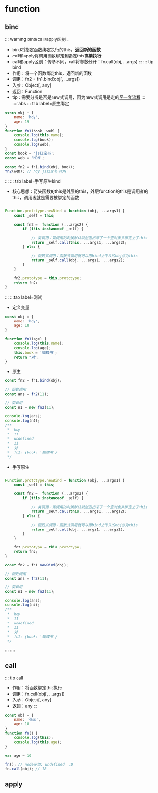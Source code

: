 # function

## bind
::: warning
bind/call/apply区别：
* bind将指定函数绑定执行的this，**返回新的函数**
* call和apply将调用函数绑定到指定this**直接执行**
* call和apply区别：传参不同，call将参数分开：fn.call(obj, ...args)
:::
::: tip bind
* 作用：将一个函数绑定this，返回新的函数
* 调用：fn2 = fn1.bind(obj[, ...args])
* 入参：Object[, any]
* 返回：Function
* tip：需要分辨是否是new式调用，因为new式调用是走的[另一套流程](./object.html#原型链)
:::
::::tabs
::: tab label=原生绑定
```js
const obj = {
    name: 'hdy',
    age: 19
}
function fn1(book, web) {
    console.log(this.name);
    console.log(book);
    console.log(web);
}
const book = 'js红宝书';
const web = 'MDN';

const fn2 = fn1.bind(obj, book);
fn2(web); // hdy js红宝书 MDN
```
:::
::: tab label=手写原生bind
* 核心思想：箭头函数的this是外层的this，外层function的this是调用者的this，调用者就是需要被绑定的函数
```js

Function.prototype.newBind = function (obj, ...args1) {
    const _self = this;

    const fn2 =  function (...args2) {
        if (this instanceof _self) {

            // 类调用：类调用的时候默认就创造出来了一个空对象并绑定上了this
            return _self.call(this, ...args1, ...args2);
        } else {

            // 函数式调用：函数式调用就可以用bind上传入的obj作为this
            return _self.call(obj, ...args1, ...args2);
        }
    }

    fn2.prototype = this.prototype;
    return fn2;
}
```
:::
:::tab label=测试
* 定义变量
```js
const obj = {
    name: 'hdy',
    age: 18
}

function fn1(age) {
    console.log(this.name);
    console.log(age);
    this.book = '蝴蝶书';
    return "对";
}
```
* 原生
```js
const fn2 = fn1.bind(obj);

// 函数调用
const ans = fn2(11);

// 类调用
const n1 = new fn2(11);

console.log(ans);
console.log(n1);
/**
 *  hdy
 *  11
 *  undefined
 *  11
 *  对
 *  fn1: {book: '蝴蝶书'}
 */
```
* 手写原生
```js

Function.prototype.newBind = function (obj, ...args1) {
    const _self = this;

    const fn2 =  function (...args2) {
        if (this instanceof _self) {

            // 类调用：类调用的时候默认就创造出来了一个空对象并绑定上了this
            return _self.call(this, ...args1, ...args2);
        } else {

            // 函数式调用：函数式调用就可以用bind上传入的obj作为this
            return _self.call(obj, ...args1, ...args2);
        }
    }

    fn2.prototype = this.prototype;
    return fn2;
}

const fn2 = fn1.newBind(obj);

// 函数调用
const ans = fn2(11);

// 类调用
const n1 = new fn2(11);

console.log(ans);
console.log(n1);
/**
 *  hdy
 *  11
 *  undefined
 *  11
 *  对
 *  fn1: {book: '蝴蝶书'}
 */
```
:::
::::
## call
::: tip call
* 作用：将函数绑定this执行
* 调用：fn.call(obj[, ...args])
* 入参：Object[, any]
* 返回：any
:::
```js
const obj = {
    name: '张三',
    age: 18
}
function fn() {
    console.log(this);
    console.log(this.age);
}

var age = 10

fn(); // node环境: undefined  10
fn.call(obj); // 18
```
## apply